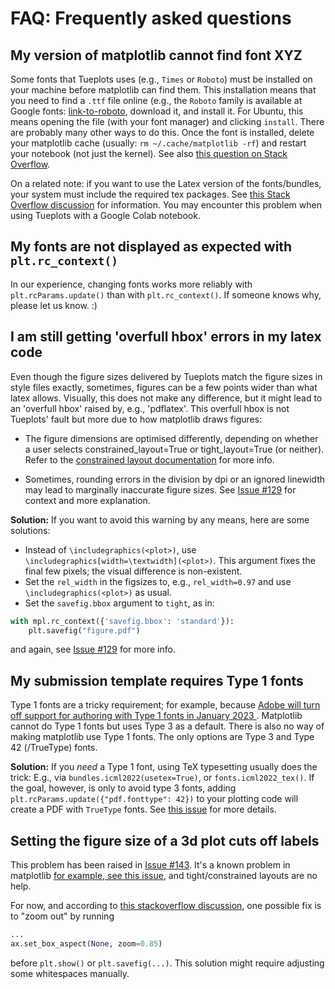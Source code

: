 # FAQ: Frequently asked questions

## My version of matplotlib cannot find font XYZ

Some fonts that Tueplots uses (e.g., `Times` or `Roboto`) must be installed on your machine before matplotlib can find them.
This installation means that you need to find a `.ttf` file online (e.g., the `Roboto` family is available at Google fonts: [link-to-roboto](https://fonts.google.com/specimen/Roboto),
download it, and install it. For Ubuntu, this means opening the file (with your font manager) and clicking `install`.
There are probably many other ways to do this.
Once the font is installed, delete your matplotlib cache (usually: `rm ~/.cache/matplotlib -rf`) and restart your notebook (not just the kernel).
See also [this question on Stack Overflow](https://stackoverflow.com/questions/42097053/matplotlib-cannot-find-basic-fonts/42841531).

On a related note: if you want to use the Latex version of the fonts/bundles, your system must include the required tex packages.
See [this Stack Overflow discussion](https://stackoverflow.com/questions/55746749/latex-equations-do-not-render-in-google-colaboratory-when-using-matplotlib)
for information.
You may encounter this problem when using Tueplots with a Google Colab notebook.



## My fonts are not displayed as expected  with `plt.rc_context()`

In our experience, changing fonts works more reliably with `plt.rcParams.update()` than with `plt.rc_context()`.
If someone knows why, please let us know. :)

## I am still getting 'overfull hbox' errors in my latex code

Even though the figure sizes delivered by Tueplots match the figure sizes in style files exactly, sometimes, figures can be a few points wider than what latex allows.
Visually, this does not make any difference, but it might lead to an 'overfull hbox' raised by, e.g., 'pdflatex'.
This overfull hbox is not Tueplots' fault but more due to how matplotlib draws figures:
- The figure dimensions are optimised differently, depending on whether a user selects constrained_layout=True or tight_layout=True (or neither).
  Refer to the <a href=https://matplotlib.org/stable/tutorials/intermediate/constrainedlayout_guide.html>constrained layout documentation</a> for more info.

- Sometimes, rounding errors in the division by dpi or an ignored linewidth may lead to marginally inaccurate figure sizes.
  See [Issue #129](https://github.com/pnkraemer/tueplots/issues/129) for context and more explanation.


**Solution:**
If you want to avoid this warning by any means, here are some solutions:
* Instead of `\includegraphics(<plot>)`, use `\includegraphics[width=\textwidth](<plot>)`. This argument fixes the final few pixels; the visual difference is non-existent.
* Set the `rel_width` in the figsizes to, e.g., `rel_width=0.97` and use `\includegraphics(<plot>)` as usual.
* Set the `savefig.bbox` argument to `tight`, as in:
```python
with mpl.rc_context({'savefig.bbox': 'standard'}):
    plt.savefig("figure.pdf")
```
and again, see [Issue #129](https://github.com/pnkraemer/tueplots/issues/129) for more info.


## My submission template requires Type 1 fonts

Type 1 fonts are a tricky requirement; for example, because
<a href=https://helpx.adobe.com/fonts/kb/postscript-type-1-fonts-end-of-support.html> Adobe will turn off support for authoring with Type 1 fonts in January 2023 </a>.
Matplotlib cannot do Type 1 fonts but uses Type 3 as a default.
There is also no way of making matplotlib use Type 1 fonts.
The only options are Type 3 and Type 42 (/TrueType) fonts.

**Solution:**
If you _need_ a Type 1 font, using TeX typesetting usually does the trick: E.g., via `bundles.icml2022(usetex=True)`,
or `fonts.icml2022_tex()`.
If the goal, however, is only to avoid type 3 fonts, adding
`plt.rcParams.update({"pdf.fonttype": 42})` to your plotting code will create a PDF with `TrueType` fonts.
See <a href=https://github.com/pnkraemer/tueplots/issues/77>this issue</a> for more details.


## Setting the figure size of a 3d plot cuts off labels

This problem has been raised in [Issue #143](https://github.com/pnkraemer/tueplots/issues/143).
It's a known problem in matplotlib [for example, see this issue](https://github.com/matplotlib/matplotlib/issues/19519), and tight/constrained layouts are no help.

For now, and according to [this stackoverflow discussion](https://stackoverflow.com/questions/77577613/matplotlib-3d-plot-z-label-cut-off), one possible fix is to "zoom out" by running
```python
...
ax.set_box_aspect(None, zoom=0.85)
```
before `plt.show()` or `plt.savefig(...)`. This solution might require adjusting some whitespaces manually.
